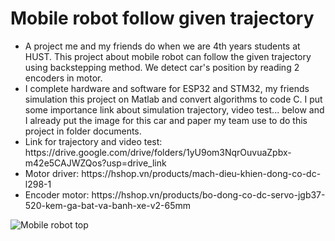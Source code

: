 # Mobile robot follow given trajectory
<ul>
<li>A project me and my friends do when we are 4th years students at HUST. This project about mobile robot can follow the given trajectory using backstepping method.
We detect car's position by reading 2 encoders in motor.</li>
<li>I complete hardware and software for ESP32 and STM32, my friends simulation this project on Matlab and convert algorithms to code C. 
I put some importance link about simulation trajectory, video test... below and I already put the image for this car and paper my team use to do this project in folder documents.</li>
<li>Link for trajectory and video test: https://drive.google.com/drive/folders/1yU9om3NqrOuvuaZpbx-m42e5CAJWZQos?usp=drive_link</li>
<li>Motor driver: https://hshop.vn/products/mach-dieu-khien-dong-co-dc-l298-1</li>
<li>Encoder motor: https://hshop.vn/products/bo-dong-co-dc-servo-jgb37-520-kem-ga-bat-va-banh-xe-v2-65mm</li>
</ul>

![Mobile robot top](https://github.com/Nhatkhongbuon/Mobilerobot/assets/138384438/967dd415-7301-4952-85ff-e49fcdc35436)
